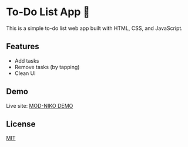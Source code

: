 # To-Do List App 📝

This is a simple to-do list web app built with HTML, CSS, and JavaScript.

## Features
- Add tasks
- Remove tasks (by tapping)
- Clean UI

## Demo
Live site: [MOD-NIKO DEMO](https://mod-niko.github.io/Todo-List/) 

## License
[MIT](LICENSE)
